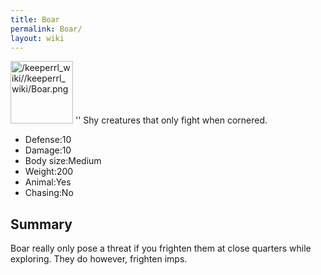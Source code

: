 ```yaml
---
title: Boar
permalink: Boar/
layout: wiki
---
```


<img src="/keeperrl_wiki//keeperrl_wiki/Boar.png" title="fig:/keeperrl_wiki//keeperrl_wiki/Boar.png" alt="/keeperrl_wiki//keeperrl_wiki/Boar.png" width="100" />
'' Shy creatures that only fight when cornered.

-   Defense:10
-   Damage:10
-   Body size:Medium
-   Weight:200
-   Animal:Yes
-   Chasing:No

Summary
-------

Boar really only pose a threat if you frighten them at close quarters
while exploring. They do however, frighten imps.
